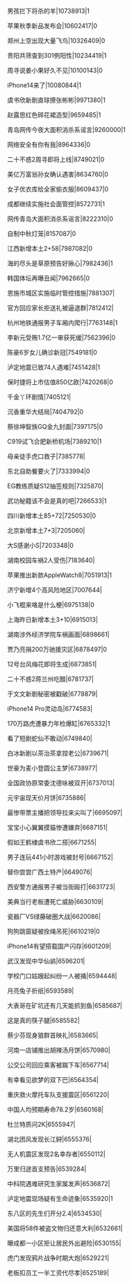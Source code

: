 男孩拦下将杀的羊|10738913|1

苹果秋季新品发布会|10602417|0

郑州上空出现大量飞鸟|10326409|0

贵阳共筛查到301例阳性|10234419|1

周寻说姜小果好久不见|10100143|0

iPhone14来了|10080844|1

虞书欣新剧直球撩张彬彬|9971380|1

赵露思红色碎花裙造型|9659485|1

青岛网传今夜大面积消杀系谣言|9260000|1

网络安全有你有我|8964336|0

二十不惑2周寻即将上线|8749021|0

美亿万富翁孙女确认遇害|8634760|0

女子优衣库给全家偷衣服|8609437|0

成都继续实施社会面管控|8572731|1

网传青岛大面积消杀系谣言|8222310|0

自制中秋灯笼|8157087|0

江西新增本土2+58|7987082|0

海的尽头是草原预告好揪心|7982436|1

韩国体坛再曝丑闻|7962665|0

恩施市城区实施临时管控措施|7881307|

官方回应家长拒送礼被逼退群|7812412|

杭州地铁通报男子车厢内爬行|7763148|1

李新元受贿1.7亿一审获死缓|7562396|0

陈豪6岁女儿确诊新冠|7549181|0

泸定地震已致74人遇难|7451428|1

保时捷将上市估值850亿欧|7420268|0

千金丫环剧情|7405121|

沉香重华大结局|7404792|0

蔡徐坤智族GQ金九封面|7397175|0

C919试飞合肥新桥机场|7389210|1

母亲徒手虎口救子|7385778|

东北自助餐要火了|7333994|0

EG教练质疑S12抽签规则|7325870|

武功秘籍该不会是真的吧|7266533|1

四川新增本土85+72|7250530|0

北京新增本土7+3|7205060|

大S感谢小S|7203348|0

湖南校园车祸2人受伤|7183640|

苹果推出新款AppleWatch8|7051913|1

济宁新增4个高风险地区|7007644|

小飞棍来咯是什么梗|6975138|0

上海昨日新增本土3+10|6915013|

湖南涉外经济学院车祸画面|6898661|

贾乃亮捐200万驰援灾区|6878497|0

12号台风梅花即将生成|6873851|

二十不惑2蒋兰州吃醋|6781737|

于文文新剧秘密被戳破|6778879|

iPhone14 Pro灵动岛|6774583|

170万路虎遭暴力年检爆缸|6765332|1

看了短剧蛇仙不敢动|6749840|

白冰新剧以茶治茶拿捏老公|6739671|

世豪为麦小登圆公主梦|6738977|

全国政协原常委沈德咏被双开|6737013|

元宇宙现天价月饼|6735886|

最惨带票主播把领导拉来尖叫了|6695097|

宝宝小心翼翼摸猫惨遭嫌弃|6687151|

假如王鹤棣虞书欣二搭|6671255|

男子连玩441小时游戏被封号|6667152|

替你尝尝广西土特产|6649076|

西安警方通报男子被当街殴打|6631723|

美典当行老板遭死亡威胁|6630109|

瓷器厂VS绿藤破圈大战|6620086|

狗狗跳窗疑被拴绳吊死|6610219|0

iPhone14有望搭载国产闪存|6601209|

武汉发现中华仙鹟|6596201|

学校门口姑嫂起纠纷一人被捅|6594448|

月亮兔子折纸|6593589|

大表哥在矿坑还有几天能抓到鱼|6585687|

这是真的筷子腿|6585582|

蔡少芬现身狼群首映礼|6583665|

河南一店铺推出胡辣汤月饼|6570980|

公交公司回应乘客被踹下车|6567714|

有幸看见欲梦的双下巴|6564354|

重庆救火摩托车队支援震区|6561220|

中国人均预期寿命78.2岁|6560168|

杜兰特质问2K|6555947|

湖北团风发现长江鲟|6555376|

无人机震区发现2名幸存者|6550112|

万里归途首支预告|6539284|

中科院遇难研究生家属发声|6536872|

泸定地震现场疑有生命迹象|6535920|1

东八区的先生们开分2.4|6534530|

美国将58件被盗文物归还意大利|6532661|

曝成都一小区拒让居民外出避险|6530155|

虎门发现鸦片战争时期大炮|6529221|

老板扣员工一半工资代尽孝|6525189|

